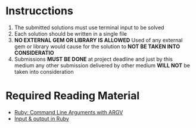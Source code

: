 # Instrucctions

1. The submitted solutions must use terminal input to be solved
2. Each solution should be written in a single file
3. **NO EXTERNAL GEM OR LIBRARY IS ALLOWED** Used of any external gem or library would cause for the solution to **NOT BE TAKEN INTO CONSIDERATIO**
4. Submissions **MUST BE DONE** at project deadline and just by this medium any other submission delivered by other medium **WILL NOT** be taken into consideration

# Required Reading Material
- [Ruby: Command Line Arguments with ARGV](https://www.codecademy.com/article/ruby-command-line-argv)
- [Input & output in Ruby](https://zetcode.com/lang/rubytutorial/io/)
